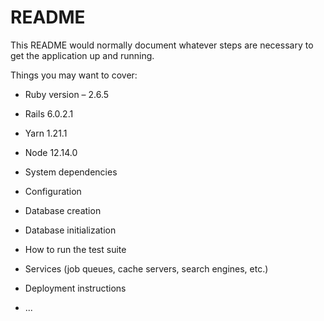 # README

This README would normally document whatever steps are necessary to get the
application up and running.

Things you may want to cover:

* Ruby version – 2.6.5
* Rails 6.0.2.1
* Yarn 1.21.1
* Node 12.14.0

* System dependencies

* Configuration

* Database creation

* Database initialization

* How to run the test suite

* Services (job queues, cache servers, search engines, etc.)

* Deployment instructions

* ...
